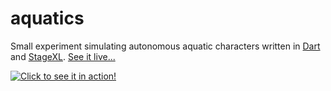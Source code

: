 aquatics
========

Small experiment simulating autonomous aquatic characters written in [Dart](https://www.dartlang.org) and [StageXL](http://www.stagexl.org/). [See it live...](http://astefanutti.github.io/aquadartics/)

[![Click to see it in action!](https://raw.github.com/astefanutti/aquadartics/gh-pages/screenshot.png)](http://astefanutti.github.io/aquadartics/)
